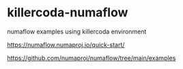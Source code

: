 # killercoda-numaflow
numaflow examples using killercoda environment

https://numaflow.numaproj.io/quick-start/

https://github.com/numaproj/numaflow/tree/main/examples

